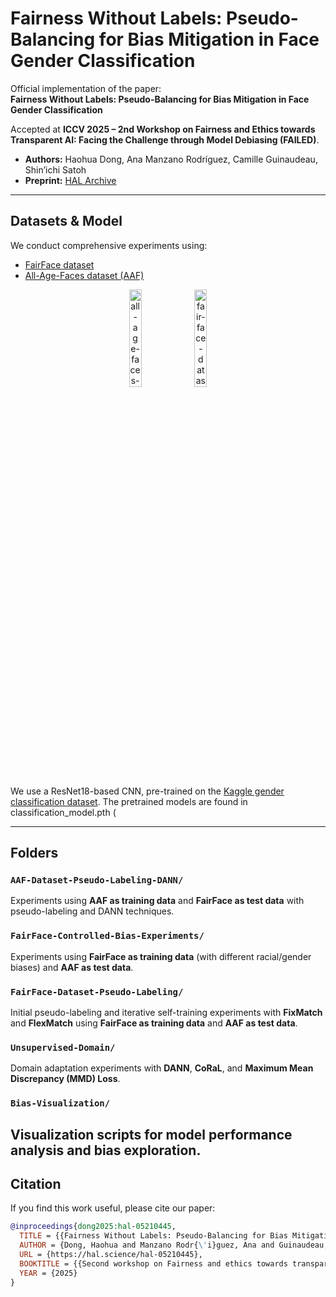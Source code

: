 
# Fairness Without Labels: Pseudo-Balancing for Bias Mitigation in Face Gender Classification  

Official implementation of the paper:  
**Fairness Without Labels: Pseudo-Balancing for Bias Mitigation in Face Gender Classification**  

Accepted at **ICCV 2025 – 2nd Workshop on Fairness and Ethics towards Transparent AI: Facing the Challenge through Model Debiasing (FAILED)**.  
- **Authors:** Haohua Dong, Ana Manzano Rodríguez, Camille Guinaudeau, Shin’ichi Satoh  
- **Preprint:** [HAL Archive](https://hal.science/hal-05210445)  
---
## Datasets & Model
We conduct comprehensive experiments using:  
- [FairFace dataset](https://github.com/joojs/fairface)  
- [All-Age-Faces dataset (AAF)](https://github.com/JingchunCheng/All-Age-Faces-Dataset)  

<div align="center">
  <img src="https://github.com/user-attachments/assets/199b565b-812e-445e-8523-f884758d6f24" alt="all-age-faces-dataset" width="20%"/>
  <img src="https://github.com/user-attachments/assets/cddab897-482d-40c3-a6af-84294743948b" alt="fair-face-dataset" width="20%"/>
</div>

We use a ResNet18-based CNN, pre-trained on the [Kaggle gender classification dataset](https://github.com/ndb796/Face-Gender-Classification-PyTorch). The pretrained models are found in classification_model.pth (

---

## Folders
### `AAF-Dataset-Pseudo-Labeling-DANN/`
Experiments using **AAF as training data** and **FairFace as test data** with pseudo-labeling and DANN techniques.
### `FairFace-Controlled-Bias-Experiments/`
Experiments using **FairFace as training data** (with different racial/gender biases) and **AAF as test data**.  
### `FairFace-Dataset-Pseudo-Labeling/`
Initial pseudo-labeling and iterative self-training experiments with **FixMatch** and **FlexMatch** using **FairFace as training data** and **AAF as test data**.  
### `Unsupervised-Domain/`
Domain adaptation experiments with **DANN**, **CoRaL**, and **Maximum Mean Discrepancy (MMD) Loss**.  
### `Bias-Visualization/`
Visualization scripts for model performance analysis and bias exploration.  
---

## Citation
If you find this work useful, please cite our paper:

```bibtex
@inproceedings{dong2025:hal-05210445,
  TITLE = {{Fairness Without Labels: Pseudo-Balancing for Bias Mitigation in Face Gender Classification}},
  AUTHOR = {Dong, Haohua and Manzano Rodr{\'i}guez, Ana and Guinaudeau, Camille and Satoh, Shin'Ichi},
  URL = {https://hal.science/hal-05210445},
  BOOKTITLE = {{Second workshop on Fairness and ethics towards transparent AI: facing the chalLEnge through model Debiasing (FAILED) at the 2025 International Conference on Computer Vision}},
  YEAR = {2025}
}
